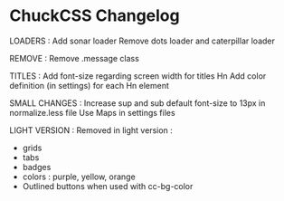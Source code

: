# ChuckCSS Changelog


LOADERS :
Add sonar loader
Remove dots loader and caterpillar loader


REMOVE :
Remove .message class


TITLES :
Add font-size regarding screen width for titles Hn
Add color definition (in settings) for each Hn element


SMALL CHANGES : 
Increase sup and sub default font-size to 13px in normalize.less file
Use Maps in settings files


LIGHT VERSION :
Removed in light version :
- grids
- tabs
- badges
- colors : purple, yellow, orange
- Outlined buttons when used with cc-bg-color